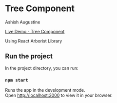 # Tree Component

Ashish Augustine

 [Live Demo - Tree Component](https://main--startling-valkyrie-3d25d7.netlify.app/)     


Using React Arborist Library



## Run the project

In the project directory, you can run:

### `npm start`

Runs the app in the development mode.\
Open [http://localhost:3000](http://localhost:3000) to view it in your browser.
 
